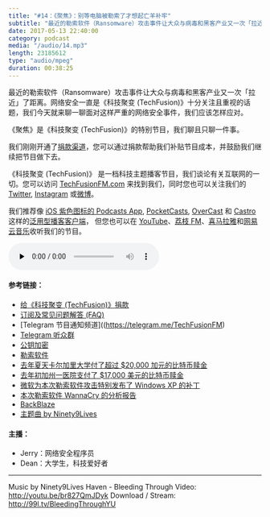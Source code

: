 ```yaml
---
title: "#14：《聚焦》：别等电脑被勒索了才想起亡羊补牢"
subtitle: "最近的勒索软件（Ransomware）攻击事件让大众与病毒和黑客产业又一次「拉近」了距离。网络安全一直是《科技聚变 (TechFusion)》十分关注且重视的话题，我们今天就来聊一聊面对这样严重的网络安全事件，我们应该怎样应对。《聚焦》是《科技聚变 (TechFusion)》的特别节目，我们聊且只聊一件事。"
date: 2017-05-13 22:40:00
category: podcast
media: "/audio/14.mp3"
length: 23185612 
type: "audio/mpeg"
duration: 00:38:25
---
```


最近的勒索软件（Ransomware）攻击事件让大众与病毒和黑客产业又一次「拉近」了距离。网络安全一直是《科技聚变 (TechFusion)》十分关注且重视的话题，我们今天就来聊一聊面对这样严重的网络安全事件，我们应该怎样应对。

《聚焦》是《科技聚变 (TechFusion)》的特别节目，我们聊且只聊一件事。

我们刚刚开通了[捐款渠道](https://techfusionfm.com/donate)，您可以通过捐款帮助我们补贴节目成本，并鼓励我们继续把节目做下去。

《科技聚变 (TechFusion)》 是一档科技主题播客节目，我们谈论有关互联网的一切。您可以访问 [TechFusionFM.com](https://TechFusionFM.com) 来找到我们，同时您也可以关注我们的 [Twitter](http://twitter.com/TechFusionFM), [Instagram](https://www.instagram.com/techfusionfm/) 或[微博](http://weibo.com/TechFusionFM)。

我们推荐像 [iOS 紫色图标的 Podcasts App](https://itunes.apple.com/cn/podcast/id1202658654), [PocketCasts](http://pca.st/podcast/28fcd200-cc7c-0134-10da-25324e2a541d), [OverCast](https://overcast.fm) 和 [Castro](http://supertop.co/castro/) 这样的[泛用型播客客户端](https://techfusionfm.com/faq)， 但您也可以在 [YouTube](https://www.youtube.com/channel/UC6uvHf21Tjm5lepw6P2Ki-Q)、[荔枝 FM](https://www.lizhi.fm/1494013/)、[喜马拉雅](http://www.ximalaya.com/72456289/album/6648521)和[网易云音乐](http://music.163.com/#/djradio?id=347498120)收听我们的节目。

<audio class="audioPlayer" controls preload="none" src="https://techfusionfm.com/audio/14.mp3"></audio>

#### 参考链接：
- [给《科技聚变 (TechFusion)》捐款](https://techfusionfm.com/donate)
- [订阅及常见问题解答 (FAQ)](https://techfusionfm.com/faq)
- [Telegram 节目通知频道]((https://telegram.me/TechFusionFM)
- [Telegram 听众群](https://telegram.me/TechFusionChat)
- [公钥加密](https://en.wikipedia.org/wiki/Public-key_cryptography)
- [勒索软件](https://en.wikipedia.org/wiki/Ransomware)
- [去年夏天卡尔加里大学付了超过 $20,000 加元的比特币赎金](http://www.cbc.ca/news/canada/calgary/university-calgary-ransomware-cyberattack-1.3620979)
- [去年初加州一医院支付了 $17,000 美元的比特币赎金](http://sanfrancisco.cbslocal.com/2016/02/18/california-hospital-ransomware-attack-hackers/)
- [微软为本次勒索软件攻击特别发布了 Windows XP 的补丁](https://www.theverge.com/2017/5/13/15635006/microsoft-windows-xp-security-patch-wannacry-ransomware-attack)
- [本次勒索软件 WannaCry 的分析报告](https://securelist.com/blog/incidents/78351/wannacry-ransomware-used-in-widespread-attacks-all-over-the-world/)
- [BackBlaze](https://www.backblaze.com)
- [主题曲 by Ninety9Lives](http://99l.tv/BleedingThroughYU)

#### 主播：
- Jerry：网络安全程序员
- Dean：大学生，科技爱好者

---
Music by Ninety9Lives
Haven - Bleeding Through
Video: http://youtu.be/br827QmJDyk
Download / Stream: http://99l.tv/BleedingThroughYU